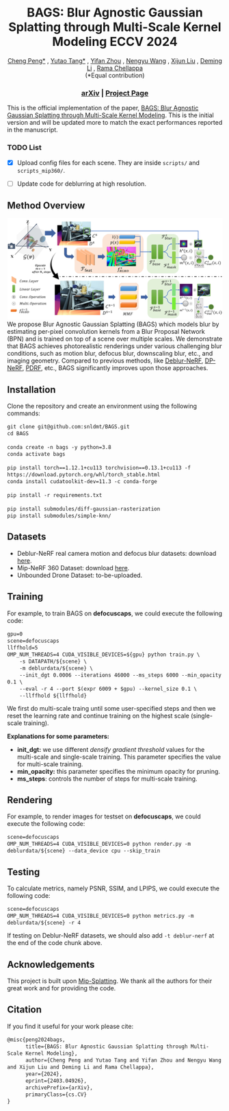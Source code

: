 <p align="center">

  <h1 align="center">
  BAGS: Blur Agnostic Gaussian Splatting through Multi-Scale Kernel Modeling
  ECCV 2024
  </h1>
  <p align="center">
    <a href="https://sites.google.com/view/cheng-peng/home">Cheng Peng*</a>
    ,
    <a href="https://github.com/snldmt/">Yutao Tang*</a>
    ,
    <a href="javascript:void(0)">Yifan Zhou</a>
    ,
    <a href="javascript:void(0)">Nengyu Wang</a>
    ,
    <a href="javascript:void(0)">Xijun Liu</a>
    ,
    <a href="javascript:void(0)">Deming Li</a>
    ,
    <a href="https://aiem.jhu.edu/lab-members/">Rama Chellappa</a>
    <br>(*Equal contribution)<br>

  </p>
  <h3 align="center"> <a href="https://arxiv.org/pdf/2403.04926.pdf">arXiv</a> | <a href="https://nwang43jhu.github.io/BAGS/">Project Page</a> </h3>
  <div align="center"></div>
</p>


This is the official implementation of the paper, [BAGS: Blur Agnostic Gaussian Splatting through Multi-Scale Kernel Modeling](https://arxiv.org/pdf/2403.04926.pdf). This is the initial version and will be updated more to match the exact performances reported in the manuscript. 


### TODO List
- [x] Upload config files for each scene. They are inside `scripts/` and `scripts_mip360/`.
- [ ] Update code for deblurring at high resolution.


## Method Overview
![](assets/pipeline.jpg)
We propose Blur Agnostic Gaussian Splatting (BAGS) which models blur by estimating per-pixel convolution kernels from a Blur Proposal Network (BPN) and is trained on top of a scene over multiple scales. We demonstrate that BAGS achieves photorealistic renderings under various challenging blur conditions, such as motion blur, defocus blur, downscaling blur, etc., and imaging geometry. Compared to previous methods, like [Deblur-NeRF](https://arxiv.org/abs/2111.14292), [DP-NeRF](https://openaccess.thecvf.com/content/CVPR2023/papers/Lee_DP-NeRF_Deblurred_Neural_Radiance_Field_With_Physical_Scene_Priors_CVPR_2023_paper.pdf), [PDRF](https://arxiv.org/abs/2208.08049), etc., BAGS significantly improves upon those approaches.


## Installation
Clone the repository and create an environment using the following commands:
```
git clone git@github.com:snldmt/BAGS.git
cd BAGS

conda create -n bags -y python=3.8
conda activate bags

pip install torch==1.12.1+cu113 torchvision==0.13.1+cu113 -f https://download.pytorch.org/whl/torch_stable.html
conda install cudatoolkit-dev=11.3 -c conda-forge

pip install -r requirements.txt

pip install submodules/diff-gaussian-rasterization
pip install submodules/simple-knn/
```

## Datasets
- Deblur-NeRF real camera motion and defocus blur datasets: download [here](https://drive.google.com/drive/folders/1_TkpcJnw504ZOWmgVTD7vWqPdzbk9Wx_).
- Mip-NeRF 360 Dataset: download [here](https://jonbarron.info/mipnerf360/).
- Unbounded Drone Dataset: to-be-uploaded.

## Training
For example, to train BAGS on **defocuscaps**, we could execute the following code:
```
gpu=0
scene=defocuscaps
llffhold=5
OMP_NUM_THREADS=4 CUDA_VISIBLE_DEVICES=${gpu} python train.py \
    -s DATAPATH/${scene} \
    -m deblurdata/${scene} \
    --init_dgt 0.0006 --iterations 46000 --ms_steps 6000 --min_opacity 0.1 \
    --eval -r 4 --port $(expr 6009 + $gpu) --kernel_size 0.1 \
    --llffhold ${llffhold}
```
We first do multi-scale traing until some user-specified steps and then we reset the learning rate and continue training on the highest scale (single-scale training).

**Explanations for some parameters:**
- **init_dgt:** we use different *densify gradient threshold* values for the multi-scale and single-scale training. This parameter specifies the value for multi-scale training.
- **min_opacity:** this parameter specifies the minimum opacity for pruning.
- **ms_steps**: controls the number of steps for multi-scale training.

## Rendering
For example, to render images for testset on **defocuscaps**, we could execute the following code:
```
scene=defocuscaps
OMP_NUM_THREADS=4 CUDA_VISIBLE_DEVICES=0 python render.py -m deblurdata/${scene} --data_device cpu --skip_train
```

## Testing
To calculate metrics, namely PSNR, SSIM, and LPIPS, we could execute the following code:
```
scene=defocuscaps
OMP_NUM_THREADS=4 CUDA_VISIBLE_DEVICES=0 python metrics.py -m deblurdata/${scene} -r 4
```
If testing on Deblur-NeRF datasets, we should also add `-t deblur-nerf` at the end of the code chunk above.


## Acknowledgements
This project is built upon [Mip-Splatting](https://github.com/autonomousvision/mip-splatting). We thank all the authors for their great work and for providing the code.



## Citation
If you find it useful for your work please cite:
```
@misc{peng2024bags,
      title={BAGS: Blur Agnostic Gaussian Splatting through Multi-Scale Kernel Modeling}, 
      author={Cheng Peng and Yutao Tang and Yifan Zhou and Nengyu Wang and Xijun Liu and Deming Li and Rama Chellappa},
      year={2024},
      eprint={2403.04926},
      archivePrefix={arXiv},
      primaryClass={cs.CV}
}
```

